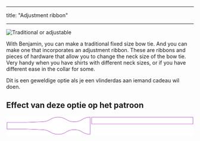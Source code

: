 - - -
title: "Adjustment ribbon"
- - -

![Traditional or adjustable](adjustmentribbon.svg)

With Benjamin, you can make a traditional fixed size bow tie. And you can make one that incorporates an adjustment ribbon. These are ribbons and pieces of hardware that allow you to change the neck size of the bow tie. Very handy when you have shirts with different neck sizes, or if you have different ease in the collar for some.

<Tip>

Dit is een geweldige optie als je een vlinderdas aan iemand cadeau wil doen.

</Tip>

## Effect van deze optie op het patroon

![This image shows the effect of this option by superimposing several variants that have a different value for this option](benjamin_adjustmentribbon_sample.svg "Effect of this option on the pattern")
